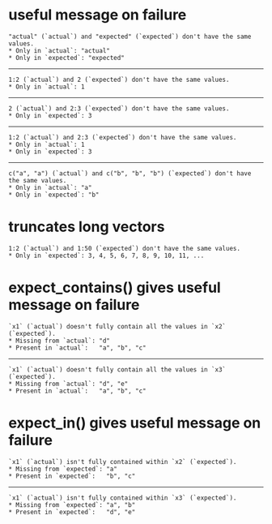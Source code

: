 # useful message on failure

    "actual" (`actual`) and "expected" (`expected`) don't have the same values.
    * Only in `actual`: "actual"
    * Only in `expected`: "expected"
    

---

    1:2 (`actual`) and 2 (`expected`) don't have the same values.
    * Only in `actual`: 1
    

---

    2 (`actual`) and 2:3 (`expected`) don't have the same values.
    * Only in `expected`: 3
    

---

    1:2 (`actual`) and 2:3 (`expected`) don't have the same values.
    * Only in `actual`: 1
    * Only in `expected`: 3
    

---

    c("a", "a") (`actual`) and c("b", "b", "b") (`expected`) don't have the same values.
    * Only in `actual`: "a"
    * Only in `expected`: "b"
    

# truncates long vectors

    1:2 (`actual`) and 1:50 (`expected`) don't have the same values.
    * Only in `expected`: 3, 4, 5, 6, 7, 8, 9, 10, 11, ...
    

# expect_contains() gives useful message on failure

    `x1` (`actual`) doesn't fully contain all the values in `x2` (`expected`).
    * Missing from `actual`: "d"
    * Present in `actual`:   "a", "b", "c"
    

---

    `x1` (`actual`) doesn't fully contain all the values in `x3` (`expected`).
    * Missing from `actual`: "d", "e"
    * Present in `actual`:   "a", "b", "c"
    

# expect_in() gives useful message on failure

    `x1` (`actual`) isn't fully contained within `x2` (`expected`).
    * Missing from `expected`: "a"
    * Present in `expected`:   "b", "c"
    

---

    `x1` (`actual`) isn't fully contained within `x3` (`expected`).
    * Missing from `expected`: "a", "b"
    * Present in `expected`:   "d", "e"
    

